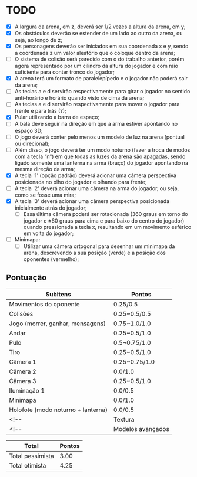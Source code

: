 # TODO

- [x] A largura da arena, em z, deverá ser 1/2 vezes a altura da arena, em y;
- [x] Os obstáculos deverão se estender de um lado ao outro da arena, ou seja, ao longo de z;
- [x] Os personagens deverão ser iniciados em sua coordenada x e y, sendo a coordenada z um valor aleatório que o coloque dentro da arena;
- [ ] O sistema de colisão será parecido com o do trabalho anterior, porém agora representado por um cilindro da altura do jogador e com raio suficiente para conter tronco do jogador;
- [x] A arena terá um formato de paralelepípedo e o jogador não poderá sair da arena;
- [ ] As teclas a e d servirão respectivamente para girar o jogador no sentido anti-horário e horário quando visto de cima da arena;
- [ ] As teclas a e d servirão respectivamente para mover o jogador para frente e para trás (?);
- [x] Pular utilizando a barra de espaço;
- [ ] A bala deve seguir na direção em que a arma estiver apontando no espaço 3D;
- [ ] O jogo deverá conter pelo menos um modelo de luz na arena (pontual ou direcional);
- [ ] Além disso, o jogo deverá ter um modo noturno (fazer a troca de modos com a tecla “n”) em que todas as luzes da arena são apagadas, sendo ligado somente uma lanterna na arma (braço) do jogador apontando na mesma direção da arma;
- [x] A tecla '1' (opção padrão) deverá acionar uma câmera perspectiva posicionada no olho do jogador e olhando para frente;
- [ ] A tecla '2' deverá acionar uma câmera na arma do jogador, ou seja, como se fosse uma mira;
- [x] A tecla '3' deverá acionar uma câmera perspectiva posicionada inicialmente atrás do jogador;
   - [ ] Essa última câmera poderá ser rotacionada (360 graus em torno do jogador e ±60 graus para cima e para baixo do centro do jogador) quando pressionada a tecla x, resultando em um movimento esférico em volta do jogador;
- [ ] Minimapa:
   - [ ] Utilizar uma câmera ortogonal para desenhar um minimapa da arena, descrevendo a sua posição (verde) e a posição dos oponentes (vermelho);

## Pontuação

|Subitens|Pontos|
|---|---|
|Movimentos do oponente|0.25/0.5|
|Colisões|0.25~0.5/0.5|
|Jogo (morrer, ganhar, mensagens)|0.75~1.0/1.0|
|Andar|0.25~0.5/1.0|
|Pulo|0.5~0.75/1.0|
|Tiro|0.25~0.5/1.0|
|Câmera 1|0.25~0.75/1.0|
|Câmera 2|0.0/1.0|
|Câmera 3|0.25~0.5/1.0|
|Iluminação 1|0.0/0.5|
|Minimapa|0.0/1.0|
|Holofote (modo noturno + lanterna)|0.0/0.5|
<!-- |Textura|0.0/1.0| -->
<!-- |Modelos avançados|0.0/1.0| -->

|Total|Pontos|
|---|---|
|Total pessimista|3.00|
|Total otimista|4.25|
